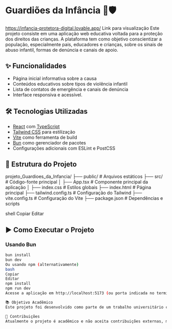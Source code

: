 # Guardiões da Infância 👶🛡️

https://infancia-protetora-digital.lovable.app/ Link para visualização
Este projeto consiste em uma aplicação web educativa voltada para a proteção dos direitos das crianças. A plataforma tem como objetivo conscientizar a população, especialmente pais, educadores e crianças, sobre os sinais de abuso infantil, formas de denúncia e canais de apoio.

## ✨ Funcionalidades

- Página inicial informativa sobre a causa
- Conteúdos educativos sobre tipos de violência infantil
- Lista de contatos de emergência e canais de denúncia
- Interface responsiva e acessível.

## 🛠️ Tecnologias Utilizadas

- [React](https://reactjs.org/) com [TypeScript](https://www.typescriptlang.org/)
- [Tailwind CSS](https://tailwindcss.com/) para estilização
- [Vite](https://vitejs.dev/) como ferramenta de build
- [Bun](https://bun.sh/) como gerenciador de pacotes
- Configurações adicionais com ESLint e PostCSS

## 📂 Estrutura do Projeto

projeto_Guardioes_da_Infancia/
├── public/ # Arquivos estáticos
├── src/ # Código-fonte principal
│ ├── App.tsx # Componente principal da aplicação
│ ├── index.css # Estilos globais
├── index.html # Página principal
├── tailwind.config.ts # Configuração do Tailwind
├── vite.config.ts # Configuração do Vite
├── package.json # Dependências e scripts

shell
Copiar
Editar

## ▶️ Como Executar o Projeto

### Usando Bun
```bash
bun install
bun dev
Ou usando npm (alternativamente)
bash
Copiar
Editar
npm install
npm run dev
Acesse a aplicação em http://localhost:5173 (ou porta indicada no terminal).

📚 Objetivo Acadêmico
Este projeto foi desenvolvido como parte de um trabalho universitário com foco na aplicação de tecnologias modernas de desenvolvimento web para causas sociais. Além de atender requisitos técnicos, o projeto busca promover a conscientização sobre a importância da denúncia e da proteção infantil.

🤝 Contribuições
Atualmente o projeto é acadêmico e não aceita contribuições externas, mas sugestões são bem-vindas!
